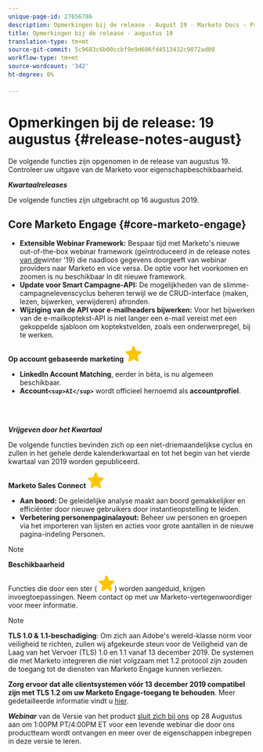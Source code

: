 ```yaml
---
unique-page-id: 27656786
description: Opmerkingen bij de release - August 19 - Marketo Docs - Productdocumentatie
title: Opmerkingen bij de release - augustus 19
translation-type: tm+mt
source-git-commit: 5c9683c6b00ccbf9e9d606fd4513432c9872ad00
workflow-type: tm+mt
source-wordcount: '342'
ht-degree: 0%

---
```



# Opmerkingen bij de release: 19 augustus {#release-notes-august}

De volgende functies zijn opgenomen in de release van augustus 19. Controleer uw uitgave van de Marketo voor eigenschapbeschikbaarheid.

***Kwartaalreleases***

De volgende functies zijn uitgebracht op 16 augustus 2019.

## Core Marketo Engage {#core-marketo-engage}

* **Extensible Webinar Framework:** Bespaar tijd met Marketo&#39;s nieuwe out-of-the-box webinar framework (geïntroduceerd in de release notes [van de](release-notes-winter-19.md)winter &#39;19) die naadloos gegevens doorgeeft van webinar providers naar Marketo en vice versa. De optie voor het voorkomen en zoomen is nu beschikbaar in dit nieuwe framework.
* **Update voor Smart Campagne-API:** De mogelijkheden van de slimme-campagnelevenscyclus beheren terwijl we de CRUD-interface (maken, lezen, bijwerken, verwijderen) afronden.
* **Wijziging van de API voor e-mailheaders bijwerken:** Voor het bijwerken van de e-mailkoptekst-API is niet langer een e-mail vereist met een gekoppelde sjabloon om koptekstvelden, zoals een onderwerpregel, bij te werken.

**Op account gebaseerde marketing** ![(ster)](assets/star-yellow.svg)

* **LinkedIn Account Matching**, eerder in bèta, is nu algemeen beschikbaar.
* **Account`<sup>AI</sup>`** wordt officieel hernoemd als **accountprofiel**.

<br> 

***Vrijgeven door het Kwartaal***

De volgende functies bevinden zich op een niet-driemaandelijkse cyclus en zullen in het gehele derde kalenderkwartaal en tot het begin van het vierde kwartaal van 2019 worden gepubliceerd.

**Marketo Sales Connect** ![(ster)](assets/star-yellow.svg)

* **Aan boord:** De geleidelijke analyse maakt aan boord gemakkelijker en efficiënter door nieuwe gebruikers door instantieopstelling te leiden.
* **Verbetering personenpaginalayout:** Beheer uw personen en groepen via het importeren van lijsten en acties voor grote aantallen in de nieuwe pagina-indeling Personen.

>[!NOTE]
>
>**Beschikbaarheid**
>
>Functies die door een ster ( ![(ster)](assets/star-yellow.svg)) worden aangeduid, krijgen invoegtoepassingen. Neem contact op met uw Marketo-vertegenwoordiger voor meer informatie.

>[!NOTE]
>
>**TLS 1.0 &amp; 1.1-beschadiging**: Om zich aan Adobe&#39;s wereld-klasse norm voor veiligheid te richten, zullen wij afgekeurde steun voor de Veiligheid van de Laag van het Vervoer (TLS) 1.0 en 1.1 vanaf 13 december 2019. De systemen die met Marketo integreren die niet volgzaam met 1.2 protocol zijn zouden de toegang tot de diensten van Marketo Engage kunnen verliezen.
>
>**Zorg ervoor dat alle clientsystemen vóór 13 december 2019 compatibel zijn met TLS 1.2 om uw Marketo Engage-toegang te behouden**. Meer gedetailleerde informatie vindt u [hier](https://nation.marketo.com/docs/DOC-7059-tls-10-11-deprecation-faq).

***Webinar*** van de Versie van het product [sluit zich bij ons](https://engage.marketo.com/August_19_Release_Webinar.html) op 28 Augustus aan om 1:00PM PT/4:00PM ET voor een levende webinar die door ons productteam wordt ontvangen en meer over de eigenschappen inbegrepen in deze versie te leren.
